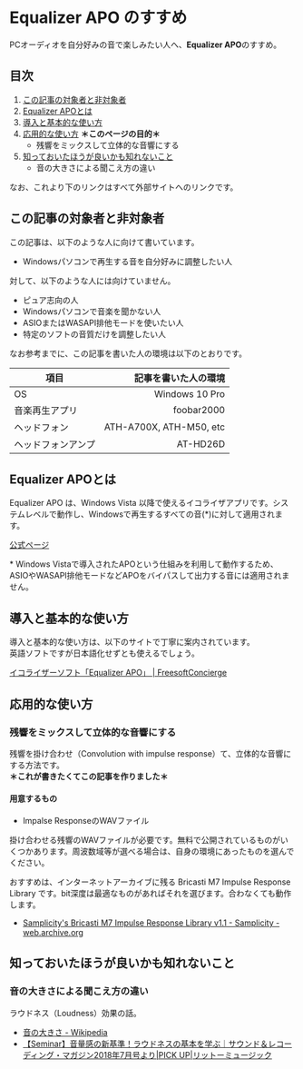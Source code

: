 ---
---

# Equalizer APO のすすめ

PCオーディオを自分好みの音で楽しみたい人へ、**Equalizer APO**のすすめ。

## 目次

1. [この記事の対象者と非対象者](#この記事の対象者と非対象者)
1. [Equalizer APOとは](#Equalizer-APOとは)
1. [導入と基本的な使い方](#導入と基本的な使い方)
1. [応用的な使い方](#応用的な使い方) **＊このページの目的＊**
    - 残響をミックスして立体的な音響にする
1. [知っておいたほうが良いかも知れないこと](#知っておいたほうが良いかも知れないこと)
    - 音の大きさによる聞こえ方の違い

なお、これより下のリンクはすべて外部サイトへのリンクです。

## この記事の対象者と非対象者

この記事は、以下のような人に向けて書いています。

- Windowsパソコンで再生する音を自分好みに調整したい人

対して、以下のような人には向けていません。

- ピュア志向の人
- Windowsパソコンで音楽を聞かない人
- ASIOまたはWASAPI排他モードを使いたい人
- 特定のソフトの音質だけを調整したい人

なお参考までに、この記事を書いた人の環境は以下のとおりです。

項目|記事を書いた人の環境
---|--:
OS|Windows 10 Pro
音楽再生アプリ|foobar2000
ヘッドフォン|ATH-A700X, ATH-M50, etc
ヘッドフォンアンプ|AT-HD26D

## Equalizer APOとは

Equalizer APO は、Windows Vista 以降で使えるイコライザアプリです。システムレベルで動作し、Windowsで再生するすべての音(\*)に対して適用されます。

[公式ページ](https://sourceforge.net/projects/equalizerapo/)

\* Windows Vistaで導入されたAPOという仕組みを利用して動作するため、ASIOやWASAPI排他モードなどAPOをバイパスして出力する音には適用されません。

## 導入と基本的な使い方

導入と基本的な使い方は、以下のサイトで丁寧に案内されています。  
英語ソフトですが日本語化せずとも使えるでしょう。

[イコライザーソフト「Equalizer APO」 \| FreesoftConcierge](https://freesoft-concierge.com/media/equalizer-apo/)

## 応用的な使い方

### 残響をミックスして立体的な音響にする

残響を掛け合わせ（Convolution with impulse response）て、立体的な音響にする方法です。  
**＊これが書きたくてこの記事を作りました＊**

#### 用意するもの

- Impalse ResponseのWAVファイル

掛け合わせる残響のWAVファイルが必要です。無料で公開されているものがいくつかあります。周波数域等が選べる場合は、自身の環境にあったものを選んでください。

おすすめは、インターネットアーカイブに残る Bricasti M7 Impulse Response Library です。bit深度は最適なものがあればそれを選びます。合わなくても動作します。

- [Samplicity's Bricasti M7 Impulse Response Library v1.1 - Samplicity - web.archive.org](https://web.archive.org/web/20190201211631/http://www.samplicity.com/bricasti-m7-impulse-responses/)

## 知っておいたほうが良いかも知れないこと

### 音の大きさによる聞こえ方の違い

ラウドネス（Loudness）効果の話。

- [音の大きさ - Wikipedia](https://ja.wikipedia.org/wiki/%E9%9F%B3%E3%81%AE%E5%A4%A7%E3%81%8D%E3%81%95)
- [【Seminar】音量感の新基準！ラウドネスの基本を学ぶ｜サウンド＆レコーディング・マガジン2018年7月号より|PICK UP|リットーミュージック](https://www.rittor-music.co.jp/pickup/detail/15600/)
